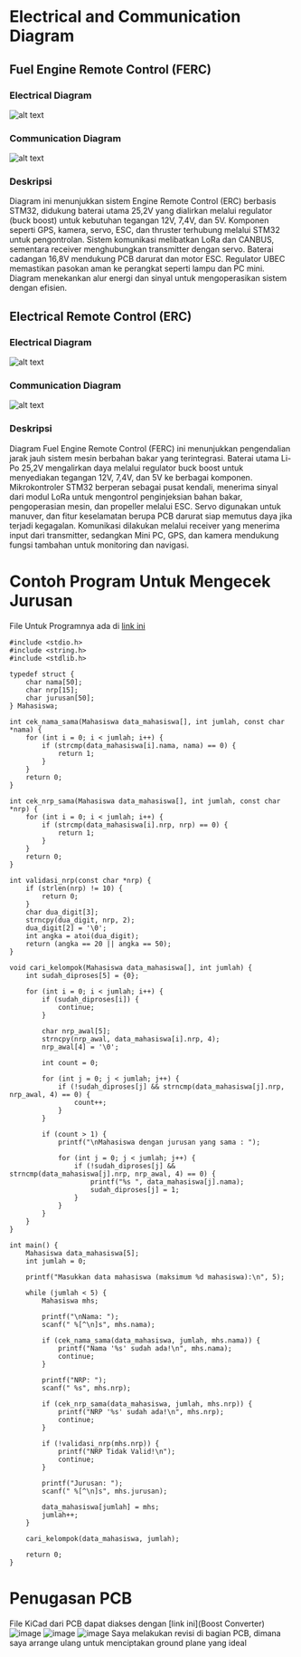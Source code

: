 # Electrical and Communication Diagram

## Fuel Engine Remote Control (FERC)

### Electrical Diagram
![alt text](images/FERC%20ED.drawio.png)
### Communication Diagram
![alt text](images/FERC%20CD.drawio.png)
### Deskripsi
Diagram ini menunjukkan sistem Engine Remote Control (ERC) berbasis STM32, didukung baterai utama 25,2V yang dialirkan melalui regulator (buck boost) untuk kebutuhan tegangan 12V, 7,4V, dan 5V. Komponen seperti GPS, kamera, servo, ESC, dan thruster terhubung melalui STM32 untuk pengontrolan. Sistem komunikasi melibatkan LoRa dan CANBUS, sementara receiver menghubungkan transmitter dengan servo. Baterai cadangan 16,8V mendukung PCB darurat dan motor ESC. Regulator UBEC memastikan pasokan aman ke perangkat seperti lampu dan PC mini. Diagram menekankan alur energi dan sinyal untuk mengoperasikan sistem dengan efisien.

## Electrical Remote Control (ERC)

### Electrical Diagram
![alt text](images/ERC%20ED.drawio.png)
### Communication Diagram
![alt text](images/ERC%20CD.drawio.png)
### Deskripsi
Diagram Fuel Engine Remote Control (FERC) ini menunjukkan pengendalian jarak jauh sistem mesin berbahan bakar yang terintegrasi. Baterai utama Li-Po 25,2V mengalirkan daya melalui regulator buck boost untuk menyediakan tegangan 12V, 7,4V, dan 5V ke berbagai komponen. Mikrokontroler STM32 berperan sebagai pusat kendali, menerima sinyal dari modul LoRa untuk mengontrol penginjeksian bahan bakar, pengoperasian mesin, dan propeller melalui ESC. Servo digunakan untuk manuver, dan fitur keselamatan berupa PCB darurat siap memutus daya jika terjadi kegagalan. Komunikasi dilakukan melalui receiver yang menerima input dari transmitter, sedangkan Mini PC, GPS, dan kamera mendukung fungsi tambahan untuk monitoring dan navigasi.

# Contoh Program Untuk Mengecek Jurusan
File Untuk Programnya ada di [link ini](Cek_Jurusan.cpp)

    #include <stdio.h>
    #include <string.h>
    #include <stdlib.h>
    
    typedef struct {
        char nama[50];
        char nrp[15];
        char jurusan[50];
    } Mahasiswa;
    
    int cek_nama_sama(Mahasiswa data_mahasiswa[], int jumlah, const char *nama) {
        for (int i = 0; i < jumlah; i++) {
            if (strcmp(data_mahasiswa[i].nama, nama) == 0) {
                return 1;
            }
        }
        return 0;
    }
    
    int cek_nrp_sama(Mahasiswa data_mahasiswa[], int jumlah, const char *nrp) {
        for (int i = 0; i < jumlah; i++) {
            if (strcmp(data_mahasiswa[i].nrp, nrp) == 0) {
                return 1;
            }
        }
        return 0;
    }
    
    int validasi_nrp(const char *nrp) {
        if (strlen(nrp) != 10) {
            return 0; 
        }
        char dua_digit[3];
        strncpy(dua_digit, nrp, 2);
        dua_digit[2] = '\0';
        int angka = atoi(dua_digit); 
        return (angka == 20 || angka == 50); 
    }
    
    void cari_kelompok(Mahasiswa data_mahasiswa[], int jumlah) {
        int sudah_diproses[5] = {0};
    
        for (int i = 0; i < jumlah; i++) {
            if (sudah_diproses[i]) {
                continue; 
            }
    
            char nrp_awal[5];
            strncpy(nrp_awal, data_mahasiswa[i].nrp, 4);
            nrp_awal[4] = '\0';
    
            int count = 0;
    
            for (int j = 0; j < jumlah; j++) {
                if (!sudah_diproses[j] && strncmp(data_mahasiswa[j].nrp, nrp_awal, 4) == 0) {
                    count++;
                }
            }
    
            if (count > 1) {
                printf("\nMahasiswa dengan jurusan yang sama : ");
    
                for (int j = 0; j < jumlah; j++) {
                    if (!sudah_diproses[j] && strncmp(data_mahasiswa[j].nrp, nrp_awal, 4) == 0) {
                        printf("%s ", data_mahasiswa[j].nama);
                        sudah_diproses[j] = 1; 
                    }
                }
            }
        }
    }
    
    int main() {
        Mahasiswa data_mahasiswa[5];
        int jumlah = 0;
    
        printf("Masukkan data mahasiswa (maksimum %d mahasiswa):\n", 5);
    
        while (jumlah < 5) {
            Mahasiswa mhs;
    
            printf("\nNama: ");
            scanf(" %[^\n]s", mhs.nama);
    
            if (cek_nama_sama(data_mahasiswa, jumlah, mhs.nama)) {
                printf("Nama '%s' sudah ada!\n", mhs.nama);
                continue;
            }
    
            printf("NRP: ");
            scanf(" %s", mhs.nrp);
    
            if (cek_nrp_sama(data_mahasiswa, jumlah, mhs.nrp)) {
                printf("NRP '%s' sudah ada!\n", mhs.nrp);
                continue;
            }
    
            if (!validasi_nrp(mhs.nrp)) {
                printf("NRP Tidak Valid!\n");
                continue;
            }
    
            printf("Jurusan: ");
            scanf(" %[^\n]s", mhs.jurusan);
    
            data_mahasiswa[jumlah] = mhs;
            jumlah++;
        }
    
        cari_kelompok(data_mahasiswa, jumlah);
    
        return 0;
    }

# Penugasan PCB
File KiCad dari PCB dapat diakses dengan [link ini](Boost Converter)
![image](https://github.com/user-attachments/assets/fce42e4e-f98a-429d-b768-c901b7948d70)
![image](https://github.com/user-attachments/assets/3e556e35-ccf7-4eab-a97d-7c334219cb1f)
![image](https://github.com/user-attachments/assets/b847cafb-8345-4c8c-be9c-b4e0c6385e97)
Saya melakukan revisi di bagian PCB, dimana saya arrange ulang untuk menciptakan ground plane yang ideal



